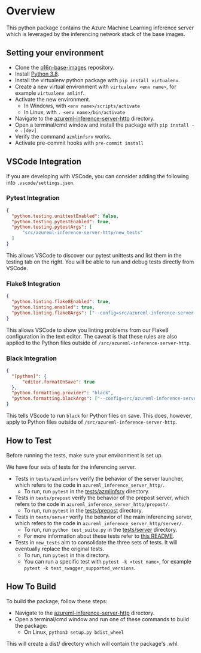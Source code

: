# Overview

This python package contains the Azure Machine Learning inference server which is leveraged by the inferencing network stack of the base images.

## <a name="virtualenv">Setting your environment</a>

- Clone the [o16n-base-images](https://github.com/microsoft/azureml-inference-server) repository.
- Install [Python 3.8](https://www.python.org/downloads/).
- Install the virtualenv python package with `pip install virtualenv`.
- Create a new virtual environment with `virtualenv <env name>`, for example `virtualenv amlinf`.
- Activate the new environment.
  - In Windows, with `<env name>/scripts/activate`
  - In Linux, with `. <env name>/bin/activate`
- Navigate to the [azureml-inference-server-http](https://github.com/microsoft/azureml-inference-server/tree/main/src/azureml-inference-server-http) directory.
- Open a terminal/cmd window and install the package with `pip install -e .[dev]`
- Verify the command `azmlinfsrv` works.
- Activate pre-commit hooks with `pre-commit install`

## VSCode Integration

If you are developing with VSCode, you can consider adding the following into `.vscode/settings.json`.

### Pytest Integration

```json
{
  "python.testing.unittestEnabled": false,
  "python.testing.pytestEnabled": true,
  "python.testing.pytestArgs": [
      "src/azureml-inference-server-http/new_tests"
  ]
}
```

This allows VSCode to discover our pytest unittests and list them in the testing tab on the right. You will be able to
run and debug tests directly from VSCode.

### Flake8 Integration

```json
{
  "python.linting.flake8Enabled": true,
  "python.linting.enabled": true,
  "python.linting.flake8Args": ["--config=src/azureml-inference-server-http/setup.cfg"],
}
```

This allows VSCode to show you linting problems from our Flake8 configuration in the text editor. The caveat is that
these rules are also applied to the Python files outside of `/src/azureml-inference-server-http`.

### Black Integration

```json
{
  "[python]": {
      "editor.formatOnSave": true
  },
  "python.formatting.provider": "black",
  "python.formatting.blackArgs": ["--config=src/azureml-inference-server-http/pyproject.toml"]
}
```

This tells VScode to run `black` for Python files on save. This does, however, apply to Python files outside of
`/src/azureml-inference-server-http`.

## How to Test

Before running the tests, make sure your environment is set up.

We have four sets of tests for the inferencing server. 

- Tests in `tests/azmlinfsrv` verify the behavior of the server launcher, which refers to the code in `azureml_inference_server_http/`. 
  - To run, run `pytest` in the
    [tests/azmlinfsrv](https://github.com/microsoft/azureml-inference-server/tree/main/src/azureml-inference-server-http/tests/azmlinfsrv)
    directory.
- Tests in `tests/prepost` verify the behavior of the prepost server, which refers to the code in `azureml_inference_server_http/prepost/`.
  - To run, run `pytest` in the
    [tests/prepost](https://github.com/microsoft/azureml-inference-server/tree/main/src/azureml-inference-server-http/tests/prepost)
    directory.
- Tests in `tests/server` verify the behavior of the main inferencing server, which refers to the code in `azureml_inference_server_http/server/`.
  - To run, run `python test_suite.py` in the
    [tests/server](https://msdata.visualstudio.com/Vienna/_git/o16n-base-images?path=/src/azureml-inference-server-http/tests/server) directory.
  - For more information about these tests refer to [this
    README](https://msdata.visualstudio.com/Vienna/_git/o16n-base-images?path=/src/azureml-inference-server-http/tests/server/README.md).
- Tests in `new_tests` aim to consolidate the three sets of tests. It will eventually replace the original tests.
  - To run, run `pytest` in this directory.
  - You can run a specific test with `pytest -k <test name>`, for example `pytest -k test_swagger_supported_versions`.

## <a name="build">How To Build</a>

To build the package, follow these steps:

- Navigate to the [azureml-inference-server-http](https://github.com/microsoft/azureml-inference-server/tree/main/src/azureml-inference-server-http) directory.
- Open a terminal/cmd window and run one of these commands to build the package:
  - On Linux, `python3 setup.py bdist_wheel`

This will create a dist/ directory which will contain the package's .whl.

